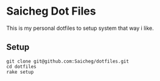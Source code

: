 # Saicheg Dot Files

This is my personal dotfiles to setup system that way i like.

## Setup

```
git clone git@github.com:Saicheg/dotfiles.git
cd dotfiles
rake setup
```
